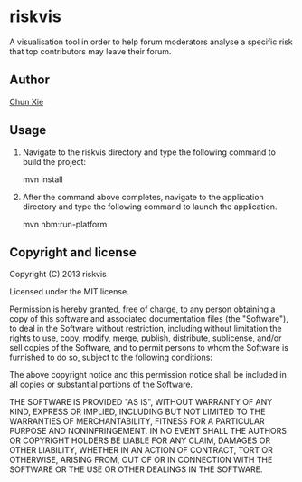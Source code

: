 riskvis
=======

A visualisation tool in order to help forum moderators analyse a specific risk that top contributors may leave their forum.

## Author

[Chun Xie](http://github.com/shomaru)

## Usage

1. Navigate to the riskvis directory and type the following command to build the project:

    mvn install

2. After the command above completes, navigate to the application directory and type the following command to launch the application.

    mvn nbm:run-platform

## Copyright and license

Copyright (C) 2013 riskvis

Licensed under the MIT license.

Permission is hereby granted, free of charge, to any person obtaining a copy of this software and associated documentation files (the "Software"), to deal in the Software without restriction, including without limitation the rights to use, copy, modify, merge, publish, distribute, sublicense, and/or sell copies of the Software, and to permit persons to whom the Software is furnished to do so, subject to the following conditions:

The above copyright notice and this permission notice shall be included in all copies or substantial portions of the Software.

THE SOFTWARE IS PROVIDED "AS IS", WITHOUT WARRANTY OF ANY KIND, EXPRESS OR IMPLIED, INCLUDING BUT NOT LIMITED TO THE WARRANTIES OF MERCHANTABILITY, FITNESS FOR A PARTICULAR PURPOSE AND NONINFRINGEMENT. IN NO EVENT SHALL THE AUTHORS OR COPYRIGHT HOLDERS BE LIABLE FOR ANY CLAIM, DAMAGES OR OTHER LIABILITY, WHETHER IN AN ACTION OF CONTRACT, TORT OR OTHERWISE, ARISING FROM, OUT OF OR IN CONNECTION WITH THE SOFTWARE OR THE USE OR OTHER DEALINGS IN THE SOFTWARE.